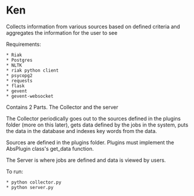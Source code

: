 Ken
===========

Collects information from various sources based on defined criteria and aggregates the information for the user to see

Requirements:

	* Riak
	* Postgres
	* NLTK
	* riak python client
	* psycopg2
	* requests
	* flask
	* gevent
	* gevent-websocket

Contains 2 Parts. The Collector and the server


The Collector periodically goes out to the sources defined in the plugins folder (more on this later), gets data defined by the jobs in the system, puts the data in the database and indexes key words from the data.

Sources are defined in the plugins folder. Plugins must implement the AbsPlugin class's get_data function.

The Server is where jobs are defined and data is viewed by users.

To run:

	* python collector.py
	* python server.py